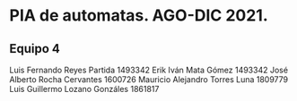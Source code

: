# PIA de automatas. AGO-DIC 2021.
## Equipo 4

Luis Fernando Reyes Partida 1493342
Erik Iván Mata Gómez 1493342
José Alberto Rocha Cervantes 1600726
Mauricio Alejandro Torres Luna 1809779
Luis Guillermo Lozano Gonzáles 1861817
